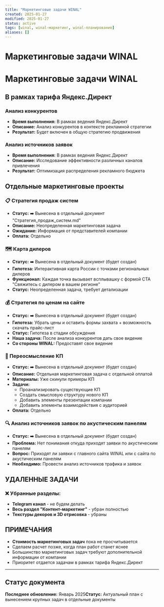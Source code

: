 ```yaml
---
title: "Маркетинговые задачи WINAL"
created: 2025-01-27
modified: 2025-01-27
status: active
tags: [winal, winal-маркетинг, winal-планирование]
aliases: []
---
```


# Маркетинговые задачи WINAL

# Маркетинговые задачи WINAL

## В рамках тарифа Яндекс.Директ

### Анализ конкурентов

- **Время выполнения:** В рамках ведения Яндекс.Директ
- **Описание:** Анализ конкурентов в контексте рекламной стратегии
- **Результат:** Будет включен в общую стратегию продвижения

### Анализ источников заявок

- **Время выполнения:** В рамках ведения Яндекс.Директ
- **Описание:** Исследование эффективности различных каналов привлечения
- **Результат:** Оптимизация распределения рекламного бюджета

## Отдельные маркетинговые проекты

### 📋 Стратегия продаж систем

- **Статус:** ➡️ Вынесена в отдельный документ "Стратегия_продаж_систем.md"
- **Описание:** Неопределенная маркетинговая задача
- **Ожидание:** Информация от представителей компании
- **Оплата:** Отдельно

### 🗺️ Карта дилеров

- **Статус:** ➡️ Вынесена в отдельный документ (будет создан)
- **Гипотеза:** Интерактивная карта России с точками региональных дилеров
- **Функционал:** Каждая точка вызывает всплывашку с формой CTA "Свяжитесь с дилером в вашем регионе"
- **Статус:** Неопределенная задача, требует детализации

### 💰 Стратегия по ценам на сайте

- **Статус:** ➡️ Вынесена в отдельный документ (будет создан)
- **Гипотеза:** Убрать цены и оставить формы захвата + возможность скачать прайс-лист
- **Статус:** Гипотеза в стадии обсуждения
- **Наша задача:** После анализа конкурентов дать свое видение
- **Со стороны WINAL:** Предоставят свое видение

### 📄 Переосмысление КП

- **Статус:** ➡️ Вынесена в отдельный документ (будет создан)
- **Описание:** Отдельная маркетинговая задача с отдельной оплатой
- **Материалы:** Уже скинули примеры КП
- **Задачи:**
  - Проанализировать существующие КП
  - Создать смысловую структуру нового КП
  - Добавить элементы презентации компании
  - Добавить элементы взаимодействия с аудиторией
- **Оплата:** Отдельно

### 🔍 Анализ источников заявок по акустическим панелям

- **Статус:** ➡️ Вынесена в отдельный документ (будет создан)
- **Проблема:** Нет понимания откуда приходят заявки по акустическим панелям
- **Вопрос:** Приходят ли заявки с главного сайта WINAL или с сайта по акустическим панелям
- **Необходимо:** Провести анализ источников трафика и заявок

## УДАЛЕННЫЕ ЗАДАЧИ

### ❌ Убранные разделы:

- **Telegram канал** - не будем делать
- **Весь раздел "Контент-маркетинг"** - убран полностью
- **Текстуры декоров и 3D отрисовка** - убраны

## ПРИМЕЧАНИЯ

- **Стоимость маркетинговых задач** пока не просчитывается
- Сделаем расчет позже, когда план работ станет яснее
- Большинство маркетинговых задач требуют дополнительной информации от компании
- Приоритет отдается задачам в рамках тарифа Яндекс.Директ

---

## Статус документа


**Последнее обновление:** Январь 2025**Статус:** Актуальный план с вынесением крупных задач в отдельные документы